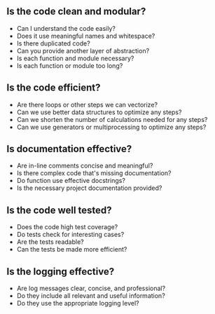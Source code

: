 ## Is the code clean and modular?
- Can I understand the code easily?
- Does it use meaningful names and whitespace?
- Is there duplicated code?
- Can you provide another layer of abstraction?
- Is each function and module necessary?
- Is each function or module too long?

## Is the code efficient?
- Are there loops or other steps we can vectorize?
- Can we use better data structures to optimize any steps?
- Can we shorten the number of calculations needed for any steps?
- Can we use generators or multiprocessing to optimize any steps?

## Is documentation effective?
- Are in-line comments concise and meaningful?
- Is there complex code that's missing documentation?
- Do function use effective docstrings?
- Is the necessary project documentation provided?

## Is the code well tested?
- Does the code high test coverage?
- Do tests check for interesting cases?
- Are the tests readable?
- Can the tests be made more efficient?

## Is the logging effective?
- Are log messages clear, concise, and professional?
- Do they include all relevant and useful information?
- Do they use the appropriate logging level?